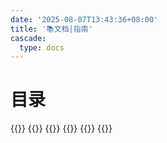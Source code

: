 ```yaml
---
date: '2025-08-07T13:43:36+08:00'
title: '📚文档|指南'
cascade:
  type: docs
---
```



# 目录
{{<cards>}} 
{{<card link="./java" title="Java笔记" icon="document-duplicate">}} 
{{<card link="../guide/webstudy" title="Web学习" icon="document-duplicate">}}
{{<card link="../guide/spring" title="Spring笔记" icon="document-duplicate">}}
{{<card link="../guide/front-end" title="前端" icon="document-duplicate">}}
{{</cards>}}